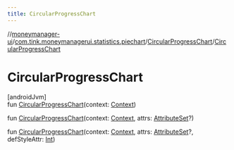 ```yaml
---
title: CircularProgressChart
---
```

//[moneymanager-ui](../../../index.html)/[com.tink.moneymanagerui.statistics.piechart](../index.html)/[CircularProgressChart](index.html)/[CircularProgressChart](-circular-progress-chart.html)



# CircularProgressChart



[androidJvm]\
fun [CircularProgressChart](-circular-progress-chart.html)(context: [Context](https://developer.android.com/reference/kotlin/android/content/Context.html))

fun [CircularProgressChart](-circular-progress-chart.html)(context: [Context](https://developer.android.com/reference/kotlin/android/content/Context.html), attrs: [AttributeSet](https://developer.android.com/reference/kotlin/android/util/AttributeSet.html)?)

fun [CircularProgressChart](-circular-progress-chart.html)(context: [Context](https://developer.android.com/reference/kotlin/android/content/Context.html), attrs: [AttributeSet](https://developer.android.com/reference/kotlin/android/util/AttributeSet.html)?, defStyleAttr: [Int](https://kotlinlang.org/api/latest/jvm/stdlib/kotlin/-int/index.html))





